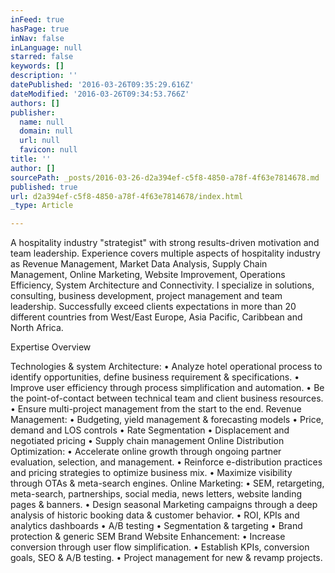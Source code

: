 ```yaml
---
inFeed: true
hasPage: true
inNav: false
inLanguage: null
starred: false
keywords: []
description: ''
datePublished: '2016-03-26T09:35:29.616Z'
dateModified: '2016-03-26T09:34:53.766Z'
authors: []
publisher:
  name: null
  domain: null
  url: null
  favicon: null
title: ''
author: []
sourcePath: _posts/2016-03-26-d2a394ef-c5f8-4850-a78f-4f63e7814678.md
published: true
url: d2a394ef-c5f8-4850-a78f-4f63e7814678/index.html
_type: Article

---
```

A hospitality industry "strategist" with strong results-driven motivation and team leadership. 
Experience covers multiple aspects of hospitality industry as Revenue Management, Market Data Analysis, Supply Chain Management, Online Marketing, Website Improvement, Operations Efficiency, System Architecture and Connectivity.
I specialize in solutions, consulting, business development, project management and team leadership. 
Successfully exceed clients expectations in more than 20 different countries from West/East Europe, Asia Pacific, Caribbean and North Africa.  

Expertise Overview

Technologies & system Architecture: 
• Analyze hotel operational process to identify opportunities, define business requirement & specifications.
• Improve user efficiency through process simplification and automation.
• Be the point-of-contact between technical team and client business resources.
• Ensure multi-project management from the start to the end.
Revenue Management:
• Budgeting, yield management & forecasting models
• Price, demand and LOS controls
• Rate Segmentation
• Displacement and negotiated pricing
• Supply chain management
Online Distribution Optimization:
• Accelerate online growth through ongoing partner evaluation, selection, and management.
• Reinforce e-distribution practices and pricing strategies to optimize business mix.
• Maximize visibility through OTAs & meta-search engines.
Online Marketing:
• SEM, retargeting, meta-search, partnerships, social media, news letters, website landing pages & banners.
• Design seasonal Marketing campaigns through a deep analysis of historic booking data & customer behavior.
• ROI, KPIs and analytics dashboards
• A/B testing 
• Segmentation & targeting
• Brand protection & generic SEM 
Brand Website Enhancement: 
• Increase conversion through user flow simplification.
• Establish KPIs, conversion goals, SEO & A/B testing.
• Project management for new & revamp projects.